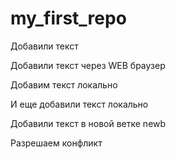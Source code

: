 ﻿# my_first_repo

Добавили текст

Добавили текст через WEB браузер

Добавим текст локально

И еще добавили текст локально

Добавили текст в новой ветке newb

Разрешаем конфликт

